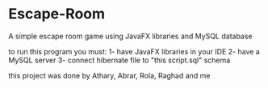 # Escape-Room
A simple escape room game using JavaFX libraries and MySQL database

to run this program you must:
1- have JavaFX libraries in your IDE
2- have a MySQL server
3- connect hibernate file to "this script.sql" schema 

this project was done by Athary, Abrar, Rola, Raghad and me
